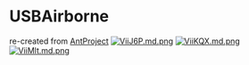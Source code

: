 # USBAirborne
re-created from [AntProject](https://oshwhub.com/PushEAX/3079905e2c434c54902d77ab60f6c747 "AntProject")
[![ViiJ6P.md.png](https://i.328888.xyz/2023/05/15/ViiJ6P.md.png)](https://imgloc.com/i/ViiJ6P)
[![ViiKQX.md.png](https://i.328888.xyz/2023/05/15/ViiKQX.md.png)](https://imgloc.com/i/ViiKQX)
[![ViiMlt.md.png](https://i.328888.xyz/2023/05/15/ViiMlt.md.png)](https://imgloc.com/i/ViiMlt)
